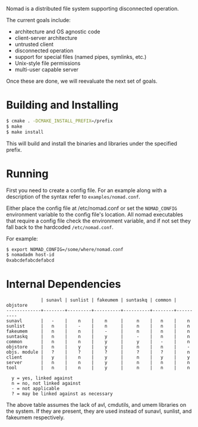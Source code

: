 Nomad is a distributed file system supporting disconnected operation.

The current goals include:
* architecture and OS agnostic code
* client-server architecture
* untrusted client
* disconnected operation
* support for special files (named pipes, symlinks, etc.)
* Unix-style file permissions
* multi-user capable server

Once these are done, we will reevaluate the next set of goals.


Building and Installing
=======================

```sh
$ cmake . -DCMAKE_INSTALL_PREFIX=/prefix
$ make
$ make install
```

This will build and install the binaries and libraries under the specified
prefix.


Running
=======

First you need to create a config file.  For an example along with a
description of the syntax refer to `examples/nomad.conf`.

Either place the config file at /etc/nomad.conf or set the `NOMAD_CONFIG`
environment variable to the config file's location.  All nomad executables
that require a config file check the environment variable, and if not set
they fall back to the hardcoded `/etc/nomad.conf`.

For example:

```sh
$ export NOMAD_CONFIG=/some/where/nomad.conf
$ nomadadm host-id
0xabcdefabcdefabcd
```


Internal Dependencies
=====================

```text
             | sunavl | sunlist | fakeumem | suntaskq | common | objstore 
-------------+--------+---------+----------+----------+--------+----------
sunavl       |   -    |    n    |    n     |     n    |   n    |    n     
sunlist      |   n    |    -    |    n     |     n    |   n    |    n     
fakeumem     |   n    |    n    |    -     |     n    |   n    |    n     
suntaskq     |   n    |    n    |    y     |     -    |   n    |    n     
common       |   n    |    n    |    y     |     y    |   -    |    n     
objstore     |   n    |    y    |    y     |     n    |   n    |    -     
objs. module |   ?    |    ?    |    ?     |     ?    |   ?    |    n     
client       |   y    |    n    |    y     |     n    |   y    |    y     
server       |   n    |    n    |    y     |     n    |   n    |    n     
tool         |   n    |    n    |    y     |     n    |   n    |    n     

  y = yes, linked against
  n = no, not linked against
  - = not applicable
  ? = may be linked against as necessary
```

The above table assumes the lack of avl, cmdutils, and umem libraries on the
system.  If they are present, they are used instead of sunavl, sunlist, and
fakeumem respectively.
